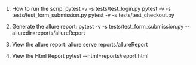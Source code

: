 
1. How to run the scrip: 
   pytest -v -s tests/test_login.py
   pytest -v -s tests/test_form_submission.py
   pytest -v -s tests/test_checkout.py

2. Generate the allure report: 
   pytest -v -s tests/test_form_submission.py --alluredir=reports/allureReport

3. View the allure report: 
   allure serve reports/allureReport

4. View the Html Report
   pytest --html=reports/report.html


    




